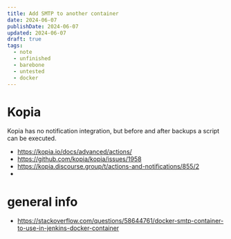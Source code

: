 ```yaml
---
title: Add SMTP to another container
date: 2024-06-07
publishDate: 2024-06-07
updated: 2024-06-07
draft: true
tags:
  - note
  - unfinished
  - barebone
  - untested
  - docker
---
```


# Kopia

Kopia has no notification integration, but before and after backups a script can be executed.

- https://kopia.io/docs/advanced/actions/
- https://github.com/kopia/kopia/issues/1958
- https://kopia.discourse.group/t/actions-and-notifications/855/2
- 

# general info

- https://stackoverflow.com/questions/58644761/docker-smtp-container-to-use-in-jenkins-docker-container